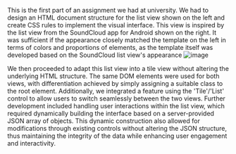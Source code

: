 This is the first part of an assignment we had at university.
We had to design an HTML document structure for the list view shown on the left and create CSS rules to implement the visual interface. This view is inspired by the list view from the SoundCloud app for Android shown on the right. It was sufficient if the appearance closely matched the template on the left in terms of colors and proportions of elements, as the template itself was developed based on the SoundCloud list view's appearance
![image](https://github.com/sophie4075/mobile-web-app/assets/114300675/0028d67b-19ef-414d-9876-85a272e2159c)

We then proceeded to adapt this list view into a tile view without altering the underlying HTML structure. The same DOM elements were used for both views, with differentiation achieved by simply assigning a suitable class to the root element. Additionally, we integrated a feature using the 'Tile'/'List' control to allow users to switch seamlessly between the two views. Further development included handling user interactions within the list view, which required dynamically building the interface based on a server-provided JSON array of objects. This dynamic construction also allowed for modifications through existing controls without altering the JSON structure, thus maintaining the integrity of the data while enhancing user engagement and interactivity.
